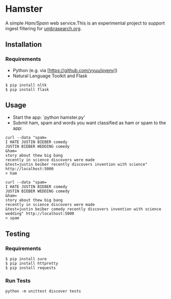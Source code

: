 # Hamster

A simple *Ham/Spam* web service.This is an experimental project to support ingest filtering for [umbrasearch.org](http://umbrasearch.org).

## Installation

### Requirements

* Python (e.g. via [https://github.com/yyuu/pyenv])
* Natural Language Toolkit and Flask

```
$ pip install nltk
$ pip install flask
```

## Usage

* Start the app: `python hamster.py'
* Submit ham, spam and words you want classified as ham or spam to the app:

```
curl --data "spam=
I HATE JUSTIN BIEBER comedy
JUSTIN BIEBER WEDDING comedy
&ham=
story about thew big bang
recently in science discovers were made
&test=justin beiber recently discovers invention with science" http://localhost:5000
> ham
```

```
curl --data "spam=
I HATE JUSTIN BIEBER comedy
JUSTIN BIEBER WEDDING comedy
&ham=
story about thew big bang
recently in science discovers were made
&test=justin beiber comedy recently discovers invention with science wedding" http://localhost:5000
> spam
```

## Testing

### Requirements

```
$ pip install sure
$ pip install httpretty
$ pip install requests
```
### Run Tests

`python -m unittest discover tests`